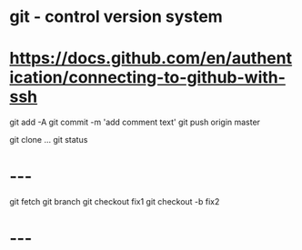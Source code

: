 # git - control version system

# https://docs.github.com/en/authentication/connecting-to-github-with-ssh

git add -A
git commit -m 'add comment text'
git push origin master

git clone ...
git status

# ---

git fetch
git branch
git checkout fix1
git checkout -b fix2

# ---


